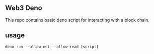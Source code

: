 ## Web3 Deno
This repo contains basic deno script for interacting with a block chain.

## usage
`deno run --allow-net --allow-read [script]`